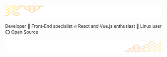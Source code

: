 ![header image](./images/background-top.png)

Developer 🎯 Front-End specialist 🔥 React and Vue.js enthusiast 🐧 Linux user ⭕ Open Source

![footer image](./images/background-bottom.png)
